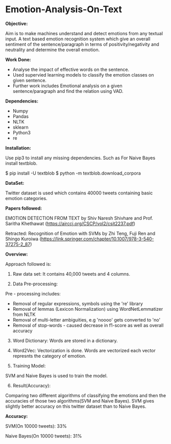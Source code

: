 # Emotion-Analysis-On-Text

**Objective:** 

Aim is to make machines understand and detect emotions from any textual input. A text based emotion recognition system which give an overall sentiment of the sentence/paragraph in terms of positivity/negativity and neutrality and determine the overall emotion.

**Work Done:**

- Analyse the impact of effective words on the sentence.
- Used supervied learning models to classify the emotion classes on given sentence.
- Further work includes Emotional analysis on a given sentence/paragraph and find the relation using VAD. 

**Dependencies:**

- Numpy
- Pandas
- NLTK
- sklearn
- Python3
- re

**Installation:**

Use pip3 to install any missing dependencies. Such as For Naive Bayes install textblob.

$ pip install -U textblob
$ python -m textblob.download_corpora

**DataSet:**

Twitter dataset is used which contains 40000 tweets containing basic emotion categories. 

**Papers followed:**

EMOTION DETECTION FROM TEXT by Shiv Naresh Shivhare and Prof. Saritha Khethawat
(https://airccj.org/CSCP/vol2/csit2237.pdf)

Retracted: Recognition of Emotion with SVMs  by Zhi Teng, Fuji Ren and Shingo Kuroiwa
(https://link.springer.com/chapter/10.1007/978-3-540-37275-2_87)

**Overview:**

Approach followed is:

1. Raw data set: It contains 40,000 tweets and 4 columns.

2. Data Pre-processing: 

 Pre - processing includes:
 - Removal of regular expressions, symbols using the 're' library
 - Removal of lemmas (Lexicon Normalization) using WordNetLemmatizer from NLTK
 - Removal of multi-letter ambiguities, e.g 'noooo' gets converted to 'no'
 - Removal of stop-words - caused decrease in f1-score as well as overall accuracy
 
3. Word Dictionary:
Words are stored in a dictionary. 

4. Word2Vec:
Vectorization is done. Words are vectorized each vector represnts the category of emotion. 

5. Training Model: 

SVM and Naive Bayes is used to train the model. 

6. Result(Accuracy):

Comparing two different algorithms of classifying the emotions and then the accuracies of those two algorithms(SVM and Naive Bayes). SVM gives slightly better accuracy on this twitter dataset than to Naive Bayes. 

**Accuracy:**

SVM(On 10000 tweets): 33%

Naive Bayes(On 10000 tweets): 31%




